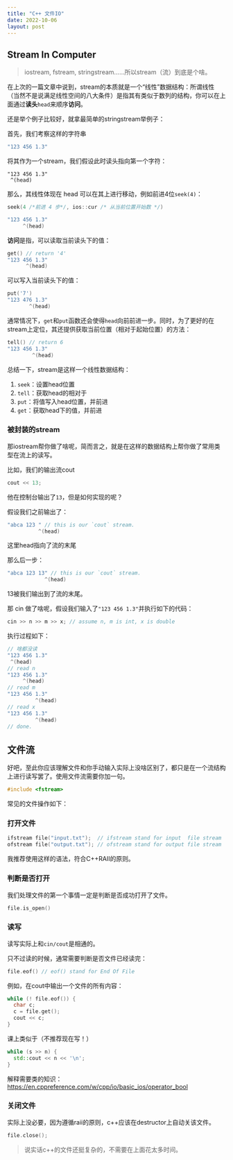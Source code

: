 ```yaml
---
title: "C++ 文件IO"
date: 2022-10-06
layout: post
---
```


## Stream In Computer

> iostream, fstream, stringstream……所以stream（流）到底是个啥。

在上次的一篇文章中说到，stream的本质就是一个“线性”数据结构：所谓线性（当然不是说满足线性空间的八大条件）是指其有类似于数列的结构，你可以在上面通过**读头**`head`来顺序**访问**。

还是举个例子比较好，就拿最简单的stringstream举例子：

首先，我们考察这样的字符串

```cpp
"123 456 1.3"
```

将其作为一个stream，我们假设此时读头指向第一个字符：

```
"123 456 1.3"
 ^(head)
```

那么，其线性体现在 head 可以在其上进行移动，例如前进4位`seek(4)`：

```cpp
seek(4 /*前进 4 步*/, ios::cur /* 从当前位置开始数 */)

"123 456 1.3"
     ^(head)
```

**访问**是指，可以读取当前读头下的值：

```cpp
get() // return '4'
"123 456 1.3"
      ^(head)
```

可以写入当前读头下的值：

```cpp
put('7')
"123 476 1.3"
       ^(head)
```

通常情况下，`get`和`put`函数还会使得`head`向前前进一步。同时，为了更好的在stream上定位，其还提供获取当前位置（相对于起始位置）的方法：

```cpp
tell() // return 6
"123 456 1.3"
        ^(head)
```

总结一下，stream是这样一个线性数据结构：

1. `seek`：设置head位置
2. `tell`：获取head的相对于
3. `put`：将值写入head位置，并前进
4. `get`：获取head下的值，并前进

### 被封装的stream

那iostream帮你做了啥呢，简而言之，就是在这样的数据结构上帮你做了常用类型在流上的读写。

比如，我们的输出流cout

```cpp
cout << 13;
```

他在控制台输出了`13`，但是如何实现的呢？

假设我们之前输出了：

```cpp
"abca 123 " // this is our `cout` stream.
          ^(head)
```

这里head指向了流的末尾

那么后一步：

```cpp
"abca 123 13" // this is our `cout` stream.
            ^(head)
```

13被我们输出到了流的末尾。

那 cin 做了啥呢，假设我们输入了`"123 456 1.3"`并执行如下的代码：

```cpp
cin >> n >> m >> x; // assume n, m is int, x is double 
```

执行过程如下：

```cpp
// 啥都没读
"123 456 1.3"
 ^(head)
// read n
"123 456 1.3"
     ^(head)
// read m
"123 456 1.3"
         ^(head)
// read x
"123 456 1.3"
         ^(head)
// done.
```

## 文件流

好吧，至此你应该理解文件和你手动输入实际上没啥区别了，都只是在一个流结构上进行读写罢了。使用文件流需要你加一句。

```cpp
#include <fstream>
```

常见的文件操作如下：

### 打开文件

```cpp
ifstream file("input.txt");  // ifstream stand for input  file stream
ofstream file("output.txt"); // ofstream stand for output file stream
```

我推荐使用这样的语法，符合C++RAII的原则。

### 判断是否打开

我们处理文件的第一个事情一定是判断是否成功打开了文件。

```cpp
file.is_open()
```

### 读写

读写实际上和`cin/cout`是相通的。

只不过读的时候，通常需要判断是否文件已经读完：

```cpp
file.eof() // eof() stand for End Of File
```

例如，在cout中输出一个文件的所有内容：

```cpp
while (! file.eof()) {
  char c;
  c = file.get();
  cout << c;
}
```

课上类似于（不推荐现在写！）

```cpp
while (s >> n) {
  std::cout << n << '\n';
}
```

解释需要类的知识：https://en.cppreference.com/w/cpp/io/basic_ios/operator_bool

### 关闭文件

实际上没必要，因为遵循raii的原则，c++应该在destructor上自动关该文件。

```cpp
file.close();
```

> 说实话c++的文件还挺复杂的，不需要在上面花太多时间。